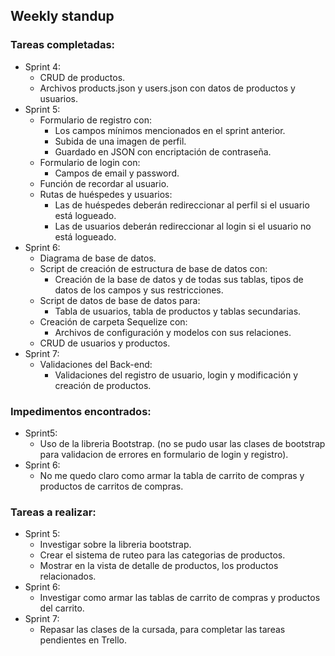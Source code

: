 ## Weekly standup​


### Tareas completadas: 
- Sprint 4:  
   - CRUD de productos.  
   - Archivos ​products.json​ y ​users.json​ con datos de productos y usuarios. 
- Sprint 5:   
   - Formulario de registro con:  
      - Los campos mínimos mencionados en el sprint anterior.  
      - Subida de una imagen de perfil.  
      - Guardado en JSON con encriptación de contraseña.  
   - Formulario de login con:  
      - Campos de email y password.  
   - Función de recordar al usuario.  
   - Rutas de huéspedes y usuarios:  
       - Las de huéspedes deberán redireccionar al perfil si el usuario está logueado.  
       - Las de usuarios deberán redireccionar al login si el usuario no está logueado.   
- Sprint 6:
   - Diagrama de base de datos.  
   - Script de creación de estructura de base de datos con: 
       - Creación de la base de datos y de todas sus tablas, tipos de datos de los campos y sus restricciones.
   - Script de datos de base de datos para:
       - Tabla de usuarios, tabla de productos y tablas secundarias.
   - Creación de carpeta Sequelize con:
       - Archivos de configuración y modelos con sus relaciones. 
   - CRUD de usuarios y productos.
- Sprint 7:
   - Validaciones del Back-end:
       - Validaciones del registro de usuario, login y modificación y creación de productos. 
       
        
### Impedimentos encontrados:  
- Sprint5: 
   - Uso de la libreria Bootstrap. (no se pudo usar las clases de bootstrap para validacion de errores en formulario de login y registro). 
- Sprint 6:
   - No me quedo claro como armar la tabla de carrito de compras y productos de carritos de compras.  

### Tareas a realizar:  
- Sprint 5: 
   - Investigar sobre la libreria bootstrap.  
   - Crear el sistema de ruteo para las categorias de productos.
   - Mostrar en la vista de detalle de productos, los productos relacionados. 
- Sprint 6:
   - Investigar como armar las tablas de carrito de compras y productos del carrito.  
- Sprint 7:
   - Repasar las clases de la cursada, para completar las tareas pendientes en Trello.
